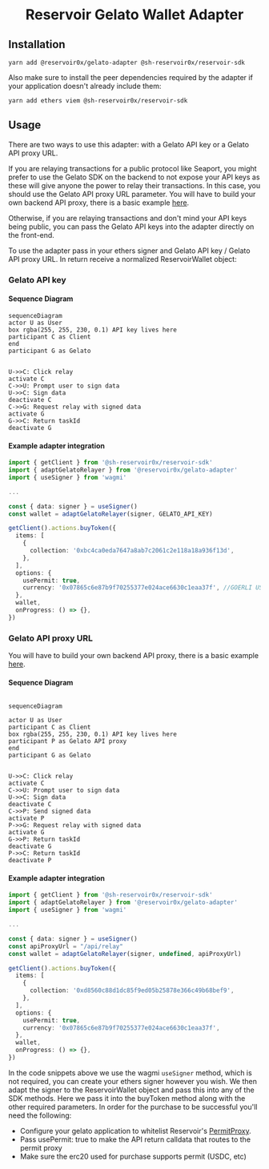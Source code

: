 <h1 align="center">Reservoir Gelato Wallet Adapter</h1>

## Installation

```
yarn add @reservoir0x/gelato-adapter @sh-reservoir0x/reservoir-sdk
```

Also make sure to install the peer dependencies required by the adapter if your application doesn't already include them:

```
yarn add ethers viem @sh-reservoir0x/reservoir-sdk
```

## Usage

There are two ways to use this adapter: with a Gelato API key or a Gelato API proxy URL.

If you are relaying transactions for a public protocol like Seaport, you might prefer to use the Gelato SDK on the backend to not expose your API keys as these will give anyone the power to relay their transactions. In this case, you should use the Gelato API proxy URL parameter. You will have to build your own backend API proxy, there is a basic example [here](/sdk-demo/app/api/relay/route.ts).

Otherwise, if you are relaying transactions and don't mind your API keys being public, you can pass the Gelato API keys into the adapter directly on the front-end.

To use the adapter pass in your ethers signer and Gelato API key / Gelato API proxy URL. In return receive a normalized ReservoirWallet object:

### Gelato API key

<h4>Sequence Diagram</h4>

```mermaid
sequenceDiagram
actor U as User
box rgba(255, 255, 230, 0.1) API key lives here
participant C as Client
end
participant G as Gelato


U->>C: Click relay
activate C
C->>U: Prompt user to sign data
U->>C: Sign data
deactivate C
C->>G: Request relay with signed data
activate G
G->>C: Return taskId
deactivate G
```

<h4>Example adapter integration</h4>

```typescript
import { getClient } from '@sh-reservoir0x/reservoir-sdk'
import { adaptGelatoRelayer } from '@reservoir0x/gelato-adapter'
import { useSigner } from 'wagmi'

...

const { data: signer } = useSigner()
const wallet = adaptGelatoRelayer(signer, GELATO_API_KEY)

getClient().actions.buyToken({
  items: [
    {
      collection: '0xbc4ca0eda7647a8ab7c2061c2e118a18a936f13d',
    },
  ],
  options: {
    usePermit: true,
    currency: '0x07865c6e87b9f70255377e024ace6630c1eaa37f', //GOERLI USDC
  },
  wallet,
  onProgress: () => {},
})
```

### Gelato API proxy URL

You will have to build your own backend API proxy, there is a basic example [here](/sdk-demo/app/api/relay/route.ts).

<h4>Sequence Diagram</h4>

```mermaid

sequenceDiagram

actor U as User
participant C as Client
box rgba(255, 255, 230, 0.1) API key lives here
participant P as Gelato API proxy
end
participant G as Gelato


U->>C: Click relay
activate C
C->>U: Prompt user to sign data
U->>C: Sign data
deactivate C
C->>P: Send signed data
activate P
P->>G: Request relay with signed data
activate G
G->>P: Return taskId
deactivate G
P->>C: Return taskId
deactivate P
```

<h4>Example adapter integration</h4>

```typescript
import { getClient } from '@sh-reservoir0x/reservoir-sdk'
import { adaptGelatoRelayer } from '@reservoir0x/gelato-adapter'
import { useSigner } from 'wagmi'

...

const { data: signer } = useSigner()
const apiProxyUrl = "/api/relay"
const wallet = adaptGelatoRelayer(signer, undefined, apiProxyUrl)

getClient().actions.buyToken({
  items: [
    {
      collection: '0xd8560c88d1dc85f9ed05b25878e366c49b68bef9',
    },
  ],
  options: {
    usePermit: true,
    currency: '0x07865c6e87b9f70255377e024ace6630c1eaa37f',
  },
  wallet,
  onProgress: () => {},
})
```

In the code snippets above we use the wagmi `useSigner` method, which is not required, you can create your ethers signer however you wish. We then adapt the signer to the ReservoirWallet object and pass this into any of the SDK methods. Here we pass it into the buyToken method along with the other required parameters. In order for the purchase to be successful you'll need the following:

- Configure your gelato application to whitelist Reservoir's [PermitProxy](https://github.com/reservoirprotocol/indexer/blob/b82284e67c9995f39d8274a93e73e61bd08fa6a3/packages/contracts/deployments.json#L260).
- Pass usePermit: true to make the API return calldata that routes to the permit proxy
- Make sure the erc20 used for purchase supports permit (USDC, etc)
